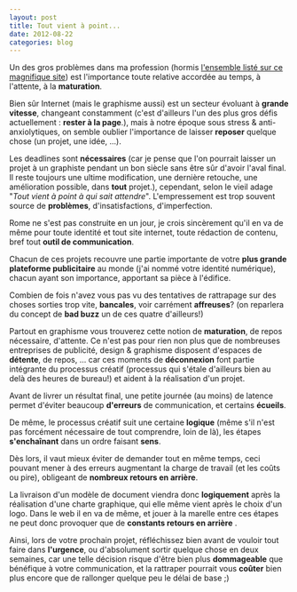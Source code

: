 ```yaml
---
layout: post
title: Tout vient à point...
date: 2012-08-22
categories: blog
---
```

Un des gros problèmes dans ma profession (hormis [l'ensemble listé sur ce magnifique site](http://clientsfromhell.net/)) est l'importance toute relative accordée au temps, à l'attente, à la **maturation**.

Bien sûr Internet (mais le graphisme aussi) est un secteur évoluant à **grande vitesse**, changeant constamment (c'est d'ailleurs l'un des plus gros défis actuellement : **rester à la page**.), mais à notre époque sous stress &amp; anti-anxiolytiques, on semble oublier l'importance de laisser **reposer** quelque chose (un projet, une idée, ...).

Les deadlines sont **nécessaires** (car je pense que l'on pourrait laisser un projet à un graphiste pendant un bon siècle sans être sûr d'avoir l'aval final. Il reste toujours une ultime modification, une dernière retouche, une amélioration possible, dans **tout** projet.), cependant, selon le vieil adage "*Tout vient à point à qui sait attendre*". L'empressement est trop souvent source de **problèmes**, d'insatisfactions, d'imperfection.

Rome ne s'est pas construite en un jour, je crois sincèrement qu'il en va de même pour toute identité et tout site internet, toute rédaction de contenu, bref tout **outil de communication**.

Chacun de ces projets recouvre une partie importante de votre **plus grande plateforme publicitaire** au monde (j'ai nommé votre identité numérique), chacun ayant son importance, apportant sa pièce à l'édifice.

Combien de fois n'avez vous pas vu des tentatives de rattrapage sur des choses sorties trop vite, **bancales**, voir carrément **affreuses**? (on reparlera du concept de **bad buzz** un de ces quatre d'ailleurs!)

Partout en graphisme vous trouverez cette notion de **maturation**, de repos nécessaire, d'attente. Ce n'est pas pour rien non plus que de nombreuses entreprises de publicité, design &amp; graphisme disposent d'espaces de **détente**, de repos, ... car ces moments de **déconnexion** font partie intégrante du processus créatif (processus qui s'étale d'ailleurs bien au delà des heures de bureau!) et aident à la réalisation d'un projet.

Avant de livrer un résultat final, une petite journée (au moins) de latence permet d'éviter beaucoup **d'erreurs** de communication, et certains **écueils**.

De même, le processus créatif suit une certaine **logique** (même s'il n'est pas forcément nécessaire de tout comprendre, loin de là), les étapes **s'enchaînant** dans un ordre faisant **sens**.

Dès lors, il vaut mieux éviter de demander tout en même temps, ceci pouvant mener à des erreurs augmentant la charge de travail (et les coûts ou pire), obligeant de **nombreux retours en arrière**.

La livraison d'un modèle de document viendra donc **logiquement** après la réalisation d'une charte graphique, qui elle même vient après le choix d'un logo. Dans le web il en va de même, et jouer à la marelle entre ces étapes ne peut donc provoquer que de **constants retours en arrière** .

Ainsi, lors de votre prochain projet, réfléchissez bien avant de vouloir tout faire dans **l'urgence**, ou d'absolument sortir quelque chose en deux semaines, car une telle décision risque d'être bien plus **dommageable** que bénéfique à votre communication, et la rattraper pourrait vous **coûter** bien plus encore que de rallonger quelque peu le délai de base ;)
